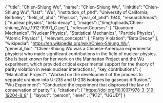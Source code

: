 {
  "title": "Chien-Shiung Wu",
  "name": "Chien-Shiung Wu",
  "linktitle": "Chien-Shiung Wu",
  "last": "Wu", 
  "institution_of_phd": "University of California, Berkeley",
  "field_of_phd": "Physics",
  "year_of_phd": 1940,
  "researchAreas": [
    "nuclear physics",
    "beta decay"
  ],
  "images": ["/img/uploads/Chien-shiung_Wu_(1912-1997)_C.jpg"],
  "relevantCourses": [
    "Quantum Mechanics",
    "Nuclear Physics",
    "Statistical Mechanics",
    "Particle Physics",
    "Atomic Physics"
  ],
  "relevant_concepts": [
    "Parity Violation",
    "Beta Decay"
  ],
  "wikipedia": "https://en.wikipedia.org/wiki/Chien-Shiung_Wu",
  "general_bio": "Chien-Shiung Wu was a Chinese-American experimental physicist who made significant contributions in the field of nuclear physics. She is best known for her work on the Manhattan Project and the Wu experiment, which provided critical experimental support for the theory of parity violation in weak nuclear interactions.",
  "key_contributions": {
    "Manhattan Project": "Worked on the development of the process to separate uranium into U-235 and U-238 isotopes by gaseous diffusion.",
    "Wu Experiment": "Conducted the experiment that disproved the law of conservation of parity."
  },
  "citations": [
    "https://doi.org/10.1007/978-3-319-19204-8_8"
  ], 
  "layout": "person",
  "level" : ["K12", "UGUD"]
}
